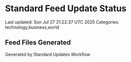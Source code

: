 # Standard Feed Update Status
Last updated: Sun Jul 27 21:22:37 UTC 2025
Categories: technology,business,world

## Feed Files Generated

Generated by Standard Updates Workflow
